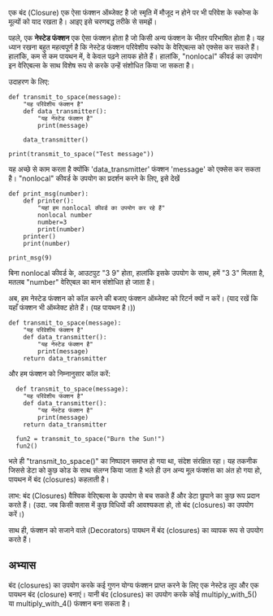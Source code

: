 एक बंद (Closure) एक ऐसा फंक्शन ऑब्जेक्ट है जो स्मृति में मौजूद न होने पर भी परिवेश के स्कोप्स के मूल्यों को याद रखता है। आइए इसे चरणबद्ध तरीके से समझें।

पहले, एक **नेस्टेड फंक्शन** एक ऐसा फंक्शन होता है जो किसी अन्य फंक्शन के भीतर परिभाषित होता है। यह ध्यान रखना बहुत महत्वपूर्ण है कि नेस्टेड फंक्शन परिवेशीय स्कोप के वेरिएबल्स को एक्सेस कर सकते हैं। हालांकि, कम से कम पायथन में, वे केवल पढ़ने लायक होते हैं। हालांकि, "nonlocal" कीवर्ड का उपयोग इन वेरिएबल्स के साथ विशेष रूप से करके उन्हें संशोधित किया जा सकता है।

उदाहरण के लिए:

    def transmit_to_space(message):
        "यह परिवेशीय फंक्शन है"
        def data_transmitter():
            "यह नेस्टेड फंक्शन है"
            print(message)
    
        data_transmitter()
    
    print(transmit_to_space("Test message"))

यह अच्छे से काम करता है क्योंकि 'data_transmitter' फंक्शन 'message' को एक्सेस कर सकता है। "nonlocal" कीवर्ड के उपयोग का प्रदर्शन करने के लिए, इसे देखें

    def print_msg(number):
        def printer():
            "यहां हम nonlocal कीवर्ड का उपयोग कर रहे हैं"
            nonlocal number
            number=3
            print(number)
        printer()
        print(number)
    
    print_msg(9)

बिना nonlocal कीवर्ड के, आउटपुट "3 9" होता, हालांकि इसके उपयोग के साथ, हमें "3 3" मिलता है, मतलब "number" वेरिएबल का मान संशोधित हो जाता है।

अब, हम नेस्टेड फंक्शन को कॉल करने की बजाए फंक्शन ऑब्जेक्ट को रिटर्न क्यों न करें। (याद रखें कि यहाँ फंक्शन भी ऑब्जेक्ट होते हैं। (यह पायथन है।))

    def transmit_to_space(message):
        "यह परिवेशीय फंक्शन है"
        def data_transmitter():
            "यह नेस्टेड फंक्शन है"
            print(message)
        return data_transmitter

और हम फंक्शन को निम्नानुसार कॉल करें:

      def transmit_to_space(message):
        "यह परिवेशीय फंक्शन है"
        def data_transmitter():
            "यह नेस्टेड फंक्शन है"
            print(message)
        return data_transmitter
        
  	  fun2 = transmit_to_space("Burn the Sun!")
  	  fun2()

भले ही "transmit_to_space()" का निष्पादन समाप्त हो गया था, संदेश संरक्षित रहा। यह तकनीक जिससे डेटा को कुछ कोड के साथ संलग्न किया जाता है भले ही उन अन्य मूल फंक्शंस का अंत हो गया हो, पायथन में बंद (closures) कहलाती है।

लाभ: बंद (Closures) वैश्विक वेरिएबल्स के उपयोग से बच सकते हैं और डेटा छुपाने का कुछ रूप प्रदान करते हैं। (उदा. जब किसी क्लास में कुछ विधियों की आवश्यकता हो, तो बंद (closures) का उपयोग करें।)

साथ ही, फंक्शन को सजाने वाले (Decorators) पायथन में बंद (closures) का व्यापक रूप से उपयोग करते हैं।

अभ्यास
--------

बंद (closures) का उपयोग करके कई गुणन योग्य फंक्शन प्राप्त करने के लिए एक नेस्टेड लूप और एक पायथन बंद (closure) बनाएं। यानी बंद (closures) का उपयोग करके कोई multiply_with_5() या multiply_with_4() फंक्शन बना सकता है।